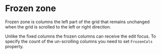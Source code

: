 # Frozen zone


Frozen zone is columns the left part of the grid that remains unchanged when the grid is scrolled to the left or right direction. 

Unlike the fixed columns the frozen columns can receive the edit focus. To specify the count of the un-scrolling columns you need to set `FrozenCols` property. 